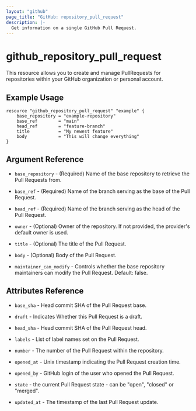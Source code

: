 ```yaml
---
layout: "github"
page_title: "GitHub: repository_pull_request"
description: |-
  Get information on a single GitHub Pull Request.
---
```


# github_repository_pull_request

This resource allows you to create and manage PullRequests for repositories within your GitHub organization or personal account.

## Example Usage

```hcl
resource "github_repository_pull_request" "example" {
    base_repository = "example-repository"
    base_ref        = "main"
    head_ref        = "feature-branch"
    title           = "My newest feature"
    body            = "This will change everything"
}
```

## Argument Reference

* `base_repository` - (Required) Name of the base repository to retrieve the Pull Requests from.

* `base_ref` - (Required) Name of the branch serving as the base of the Pull Request.

* `head_ref` - (Required) Name of the branch serving as the head of the Pull Request.

* `owner`  - (Optional) Owner of the repository. If not provided, the provider's default owner is used.

* `title` - (Optional) The title of the Pull Request.

* `body` - (Optional) Body of the Pull Request.

* `maintainer_can_modify` - Controls whether the base repository maintainers can modify the Pull Request. Default: false.

## Attributes Reference

* `base_sha` - Head commit SHA of the Pull Request base.

* `draft` - Indicates Whether this Pull Request is a draft.

* `head_sha` - Head commit SHA of the Pull Request head.

* `labels` - List of label names set on the Pull Request.

* `number` - The number of the Pull Request within the repository.

* `opened_at` - Unix timestamp indicating the Pull Request creation time.

* `opened_by` - GitHub login of the user who opened the Pull Request.

* `state` - the current Pull Request state - can be "open", "closed" or "merged".

* `updated_at` - The timestamp of the last Pull Request update.
